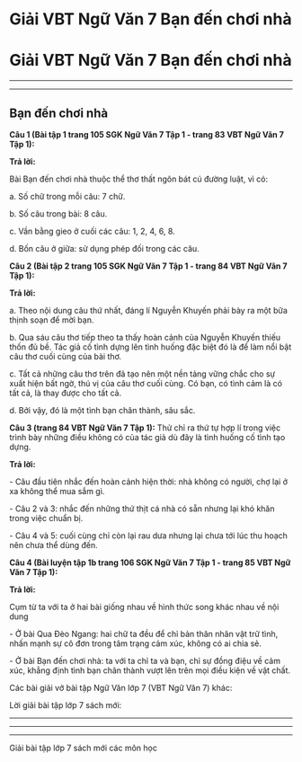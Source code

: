 # Giải VBT Ngữ Văn 7 Bạn đến chơi nhà

# Giải VBT Ngữ Văn 7 Bạn đến chơi nhà

* * *

* * *

## Bạn đến chơi nhà

**Câu 1 (Bài tập 1 trang 105 SGK Ngữ Văn 7 Tập 1 - trang 83 VBT Ngữ Văn 7 Tập 1):**

**Trả lời:**

Bài Bạn đến chơi nhà thuộc thể thơ thất ngôn bát cú đường luật, vì có: 

a. Số chữ trong mỗi câu: 7 chữ. 

b. Số câu trong bài: 8 câu. 

c. Vần bằng gieo ở cuối các câu: 1, 2, 4, 6, 8. 

d. Bốn câu ở giữa: sử dụng phép đối trong các câu. 

**Câu 2 (Bài tập 2 trang 105 SGK Ngữ Văn 7 Tập 1 - trang 84 VBT Ngữ Văn 7 Tập 1):**

**Trả lời:**

a. Theo nội dung câu thứ nhất, đáng lí Nguyễn Khuyến phải bày ra một bữa thịnh soạn để mời bạn. 

b. Qua sáu câu thơ tiếp theo ta thấy hoàn cảnh của Nguyễn Khuyến thiếu thốn đủ bề. Tác giả cố tình dựng lên tình huống đặc biệt đó là để làm nổi bật câu thơ cuối cùng của bài thơ. 

c. Tất cả những câu thơ trên đã tạo nên một nền tảng vững chắc cho sự xuất hiện bất ngờ, thú vị của câu thơ cuối cùng. Có bạn, có tình cảm là có tất cả, là thay được cho tất cả. 

d. Bởi vậy, đó là một tình bạn chân thành, sâu sắc. 

**Câu 3 (trang 84 VBT Ngữ Văn 7 Tập 1):** Thử chỉ ra thứ tự hợp lí trong việc trình bày những điều không có của tác giả dù đây là tình huống cố tình tạo dựng. 

**Trả lời:**

\- Câu đầu tiên nhắc đến hoàn cảnh hiện thời: nhà không có người, chợ lại ở xa không thể mua sắm gì. 

\- Câu 2 và 3: nhắc đến những thứ thịt cá nhà có sẵn nhưng lại khó khăn trong việc chuẩn bị. 

\- Câu 4 và 5: cuối cùng chỉ còn lại rau dưa nhưng lại chưa tới lúc thu hoạch nên chưa thể dùng đến. 

**Câu 4 (Bài luyện tập 1b trang 106 SGK Ngữ Văn 7 Tập 1 - trang 85 VBT Ngữ Văn 7 Tập 1):**

**Trả lời:**

Cụm từ ta với ta ở hai bài giống nhau về hình thức song khác nhau về nội dung 

\- Ở bài Qua Đèo Ngang: hai chữ ta đều để chỉ bản thân nhân vật trữ tình, nhấn mạnh sự cô đơn trong tâm trạng cảm xúc, không có ai chia sẻ. 

\- Ở bài Bạn đến chơi nhà: ta với ta chỉ ta và bạn, chỉ sự đồng điệu về cảm xúc, khẳng định tình bạn chân thành vượt lên trên mọi điều kiện về vật chất. 

Các bài giải vở bài tập Ngữ Văn lớp 7 (VBT Ngữ Văn 7) khác:

Lời giải bài tập lớp 7 sách mới:

* * *

* * *

* * *

Giải bài tập lớp 7 sách mới các môn học
